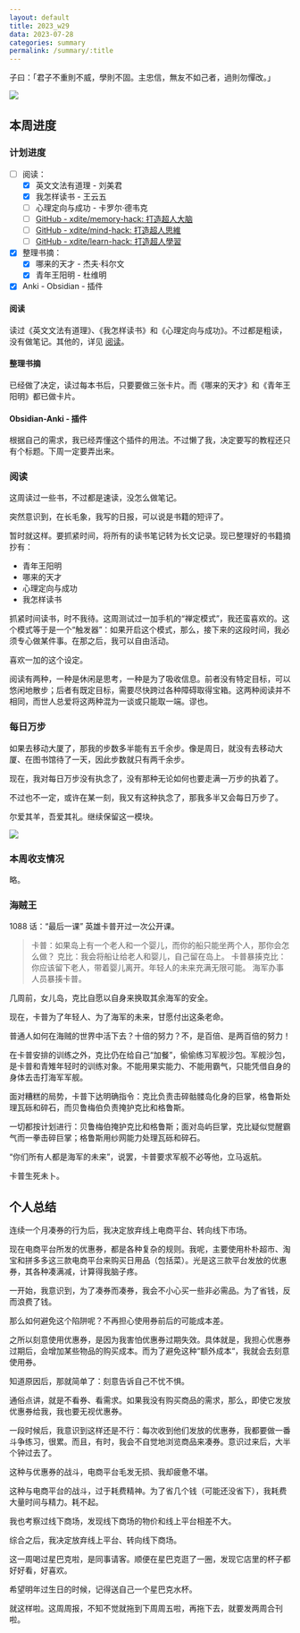 ```yaml
---
layout: default
title: 2023_w29
data: 2023-07-28
categories: summary
permalink: /summary/:title
---
```


子曰：「君子不重則不威，學則不固。主忠信，無友不如己者，過則勿憚改。」

![](/attachment/202307281225/read-gf4586e70d_640.jpg)

## 本周进度

### 计划进度

- [ ] 阅读：
    - [x] 英文文法有道理 - 刘美君
    - [x] 我怎样读书 - 王云五
    - [ ] 心理定向与成功 - 卡罗尔·德韦克
    - [ ] [GitHub - xdite/memory-hack: 打造超人大脑](https://github.com/xdite/memory-hack)
    - [ ] [GitHub - xdite/mind-hack: 打造超人思維](https://github.com/xdite/mind-hack)
    - [ ] [GitHub - xdite/learn-hack: 打造超人學習](https://github.com/xdite/learn-hack)
- [x] 整理书摘：
    - [x] 哪来的天才 - 杰夫·科尔文
    - [x] 青年王阳明 - 杜维明
- [x] Anki - Obsidian - 插件

#### 阅读

读过《英文文法有道理》、《我怎样读书》和《心理定向与成功》。不过都是粗读，没有做笔记。其他的，详见 [阅读](app://obsidian.md/index.html#%E9%98%85%E8%AF%BB)。

#### 整理书摘

已经做了决定，读过每本书后，只要要做三张卡片。而《哪来的天才》和《青年王阳明》都已做卡片。

#### Obsidian-Anki - 插件

根据自己的需求，我已经弄懂这个插件的用法。不过懒了我，决定要写的教程还只有个标题。下周一定要弄出来。

### 阅读

这周读过一些书，不过都是速读，没怎么做笔记。

突然意识到，在长毛象，我写的日报，可以说是书籍的短评了。

暂时就这样。要抓紧时间，将所有的读书笔记转为长文记录。现已整理好的书籍摘抄有：

- 青年王阳明
- 哪来的天才
- 心理定向与成功
- 我怎样读书

抓紧时间读书，时不我待。这周测试过一加手机的“禅定模式”，我还蛮喜欢的。这个模式等于是一个“触发器”：如果开启这个模式，那么，接下来的这段时间，我必须专心做某件事。在那之后，我可以自由活动。

喜欢一加的这个设定。

阅读有两种，一种是休闲是思考，一种是为了吸收信息。前者没有特定目标，可以悠闲地散步；后者有既定目标，需要尽快跨过各种障碍取得宝箱。这两种阅读并不相同，而世人总爱将这两种混为一谈或只能取一端。谬也。

### 每日万步

如果去移动大厦了，那我的步数多半能有五千余步。像是周日，就没有去移动大厦、在图书馆待了一天，因此步数就只有两千余步。

现在，我对每日万步没有执念了，没有那种无论如何也要走满一万步的执着了。

不过也不一定，或许在某一刻，我又有这种执念了，那我多半又会每日万步了。

尔爱其羊，吾爱其礼。继续保留这一模块。

![](/attachment/202307281225/Screenshot_2023-07-25-07-31-08-45_6a5d7c7480487e32e6b6d795536fd626.jpg)


### 本周收支情况

略。



### 海贼王

1088 话：“最后一课” 英雄卡普开过一次公开课。

> 卡普：如果岛上有一个老人和一个婴儿，而你的船只能坐两个人，那你会怎么做？ 克比：我会将船让给老人和婴儿，自己留在岛上。 卡普暴揍克比：你应该留下老人，带着婴儿离开。年轻人的未来充满无限可能。 海军办事人员暴揍卡普。

几周前，女儿岛，克比自愿以自身来换取其余海军的安全。

现在，卡普为了年轻人、为了海军的未来，甘愿付出这条老命。

普通人如何在海贼的世界中活下去？十倍的努力？不，是百倍、是两百倍的努力！

在卡普安排的训练之外，克比仍在给自己“加餐”，偷偷练习军舰沙包。军舰沙包，是卡普和青雉年轻时的训练对象。不能用果实能力、不能用霸气，只能凭借自身的身体去击打海军军舰。

面对糟糕的局势，卡普下达明确指令：克比负责击碎骷髅岛化身的巨掌，格鲁斯处理瓦砾和碎石，而贝鲁梅伯负责掩护克比和格鲁斯。

一切都按计划进行：贝鲁梅伯掩护克比和格鲁斯；面对岛屿巨掌，克比疑似觉醒霸气而一拳击碎巨掌；格鲁斯用纱网能力处理瓦砾和碎石。

“你们所有人都是海军的未来”，说罢，卡普要求军舰不必等他，立马返航。

卡普生死未卜。

## 个人总结

连续一个月凑券的行为后，我决定放弃线上电商平台、转向线下市场。

现在电商平台所发的优惠券，都是各种复杂的规则。我呢，主要使用朴朴超市、淘宝和拼多多这三款电商平台来购买日用品（包括菜）。光是这三款平台发放的优惠券，其各种凑满减，计算得我脑子疼。

一开始，我意识到，为了凑券而凑券，我会不小心买一些非必需品。为了省钱，反而浪费了钱。

那么如何避免这个陷阱呢？不再担心使用券前后的可能成本差。

之所以刻意使用优惠券，是因为我害怕优惠券过期失效。具体就是，我担心优惠券过期后，会增加某些物品的购买成本。而为了避免这种“额外成本“，我就会去刻意使用券。

知道原因后，那就简单了：刻意告诉自己不忧不惧。

通俗点讲，就是不看券、看需求。如果我没有购买商品的需求，那么，即使它发放优惠券给我，我也要无视优惠券。

一段时候后，我意识到这样还是不行：每次收到他们发放的优惠券，我都要做一番斗争练习，很累。而且，有时，我会不自觉地浏览商品来凑券。意识过来后，大半个钟过去了。

这种与优惠券的战斗，电商平台毛发无损、我却疲惫不堪。

这种与电商平台的战斗，过于耗费精神。为了省几个钱（可能还没省下），我耗费大量时间与精力。耗不起。

我也考察过线下商场，发现线下商场的物价和线上平台相差不大。

综合之后，我决定放弃线上平台、转向线下商场。

这一周喝过星巴克啦，是同事请客。顺便在星巴克逛了一圈，发现它店里的杯子都好好看，好喜欢。

希望明年过生日的时候，记得送自己一个星巴克水杯。

就这样啦。这周周报，不知不觉就拖到下周周五啦，再拖下去，就要发两周合刊啦。
